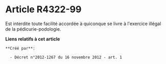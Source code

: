# Article R4322-99

Est interdite toute facilité accordée à quiconque se livre à l'exercice illégal de la pédicurie-podologie.

**Liens relatifs à cet article**

	**Créé par**:

	  - Décret n°2012-1267 du 16 novembre 2012 - art. 1
